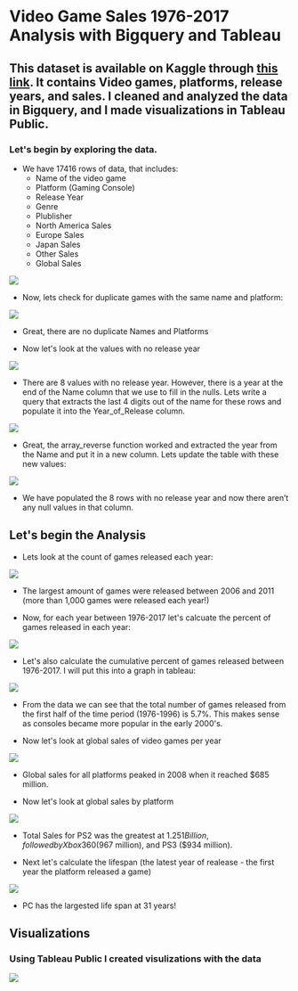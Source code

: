 # Video Game Sales 1976-2017 Analysis with Bigquery and Tableau
## This dataset is available on Kaggle through [this link](https://www.kaggle.com/code/kendallgillies/video-game-sales-by-genre). It contains Video games, platforms, release years, and sales. I cleaned and analyzed the data in Bigquery, and I made visualizations in Tableau Public.
### Let's begin by exploring the data.
- We have 17416 rows of data, that includes:
  - Name of the video game
  - Platform (Gaming Console)
  - Release Year
  - Genre
  - Plublisher
  - North America Sales
  - Europe Sales
  - Japan Sales
  - Other Sales
  - Global Sales

![](https://github.com/cdauksas/PortfolioProjects/blob/main/Picture13.png)


- Now, lets check for duplicate games with the same name and platform:

![](https://github.com/cdauksas/PortfolioProjects/blob/main/Picture-2.png)

- Great, there are no duplicate Names and Platforms

- Now let's look at the values with no release year

![](https://github.com/cdauksas/PortfolioProjects/blob/main/Picture14.png)

- There are 8 values with no release year. However, there is a year at the end of the Name column that we use to fill in the nulls. Lets write a query that extracts the last 4 digits out of the name for these rows and populate it into the Year_of_Release column.

![](https://github.com/cdauksas/PortfolioProjects/blob/main/Picture15.png)

- Great, the array_reverse function worked and extracted the year from the Name and put it in a new column. Lets update the table with these new values:

![](https://github.com/cdauksas/PortfolioProjects/blob/main/Picture-6.png)

- We have populated the 8 rows with no release year and now there aren’t any null values in that column.

## Let's begin the Analysis

- Lets look at the count of games released each year:

![](https://github.com/cdauksas/PortfolioProjects/blob/main/Picture16.png)

- The largest amount of games were released between 2006 and 2011 (more than 1,000 games were released each year!)

- Now, for each year between 1976-2017 let's calcuate the percent of games released in each year:

![](https://github.com/cdauksas/PortfolioProjects/blob/main/Picture-8.png)


- Let's also calculate the cumulative percent of games released between 1976-2017. I will put this into a graph in tableau:

![](https://github.com/cdauksas/PortfolioProjects/blob/main/Picture-9.png)

- From the data  we can see that the total number of games released from the first half of the time period (1976-1996) is 5.7%. This makes sense as consoles became more popular in the early 2000's.

- Now let's look at global sales of video games per year

![](https://github.com/cdauksas/PortfolioProjects/blob/main/Picture-10.png)

- Global sales for all platforms peaked in 2008 when it reached $685 million.

- Now let's look at global sales by platform

![](https://github.com/cdauksas/PortfolioProjects/blob/main/Picture-11.png)

- Total Sales for PS2 was the greatest at $1.251 Billion, followed by Xbox360 ($967 million), and PS3 ($934 million).

- Next let's calculate the lifespan (the latest year of realease - the first year the platform released a game)

![](https://github.com/cdauksas/PortfolioProjects/blob/main/Picture-12.png)

- PC has the largested life span at 31 years!


## Visualizations

### Using Tableau Public I created visulizations with the data

![](https://github.com/cdauksas/PortfolioProjects/blob/main/VGTableau.PNG)
